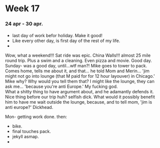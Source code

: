 # Week 17
### 24 apr - 30 apr.  

####  
- last day of work befor holiday.  Make it good!
- Like every other day, is first day of the rest of my life.  
- 
Wow, what a weekend!!! Sat ride was epic.  China Walls!!!  almost 25 mile round trip.  Plus a swim and a cleaning.  Even pizza and movie.  Good day.  
Sunday- was a good day, until...wtf man?!  Mike goes to tower to pack.  Comes home, tells me about it, and that... he told Mom and Merin...
'jim might not go into lounge (that M paid for for 12 hour layouver) in Chicago.' Mike why?  Why would you tell them that?  I might like the lounge, they can ask me...
'because you're anti Europe.'  My fucking god.  
What a shitty thing to have argument about, and he adamantly defends it.  Nice thing before our trip huh?  selfish dick.  What would it possibly benefit him to have me wait outside the lounge, because, and to tell mom, 'jim is anti europe?'  Dickhead.  

Mon- getting work done.  then:
- bike.
- final touches pack.
- jekyll asmap.  
- 
